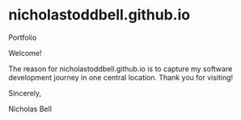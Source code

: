 # nicholastoddbell.github.io
Portfolio

Welcome!

The reason for nicholastoddbell.github.io is to capture my software development journey in one central location.  Thank you for visiting!

Sincerely,

Nicholas Bell
